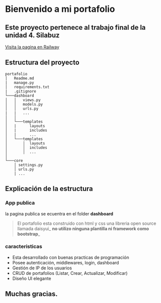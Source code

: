 # Bienvenido a mi portafolio
## Este proyecto pertenece al trabajo final de la unidad 4. Silabuz

[Visita la pagina en Railway](https://portafolio-production-df68.up.railway.app)

## Estructura del proyecto
```
portafolio
│   Readme.md
|   manage.py    
│   requirements.txt
|   .gitignore
└───dashboard
│   │   views.py
│   │   models.py
│   │   urls.py
|   |   ...
│   │
│   └───templates
│   |      layouts
│   |      includes
│   |      ...
│   └───templates
│       │  layouts
│       │  includes
│       │  ...
│   
└───core
    │ settings.py
    │ urls.py
    | ...
```

## Explicación de la estructura

### App publica
la pagina publica se ecuentra en el folder **dashboard**
> El portafolio esta construido con html y css una libreria open source llamada daisyui_ **no utilizo ninguna plantilla ni framework como bootstrap**_

### caracteristicas
* Esta desarrollado con buenas practicas de programación
* Posee autenticación, middlewares, login, dashboard
* Gestión de IP de los usuarios
* CRUD de portafolios (Listar, Crear, Actualizar, Modificar)
* Diseño UI elegante

## Muchas gracias.


